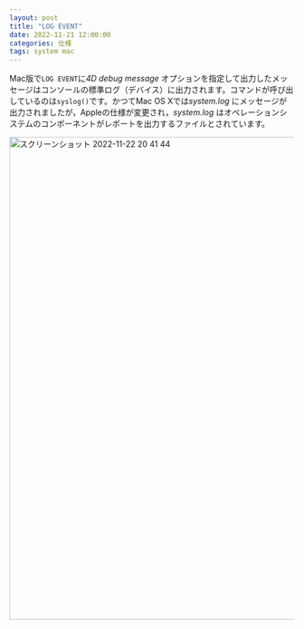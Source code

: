 ```yaml
---
layout: post
title: "LOG EVENT"
date: 2022-11-21 12:00:00
categories: 仕様
tags: system mac
---
```


Mac版で`LOG EVENT`に*4D debug message* オプションを指定して出力したメッセージはコンソールの標準ログ（デバイス）に出力されます。コマンドが呼び出しているのは`syslog()`です。かつてMac OS Xでは*system.log* にメッセージが出力されましたが，Appleの仕様が変更され，*system.log* はオペレーションシステムのコンポーネントがレポートを出力するファイルとされています。

<img width="852" alt="スクリーンショット 2022-11-22 20 41 44" src="https://user-images.githubusercontent.com/10509075/203306189-5a5aebb2-4e6c-4c7f-9dae-216088907d3a.png">
